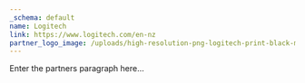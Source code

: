 ```yaml
---
_schema: default
name: Logitech
link: https://www.logitech.com/en-nz
partner_logo_image: /uploads/high-resolution-png-logitech-print-black-md.png
---
```

Enter the partners paragraph here…